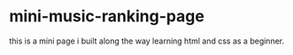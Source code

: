 # mini-music-ranking-page
this is a mini page i built along the way learning html and css as a beginner.
